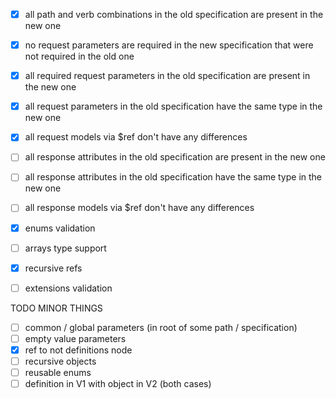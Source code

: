 - [X] all path and verb combinations in the old specification are present in the new one
- [X] no request parameters are required in the new specification that were not required in the old one
- [X] all required request parameters in the old specification are present in the new one
- [X] all request parameters in the old specification have the same type in the new one
- [X] all request models via $ref don't have any differences
- [ ] all response attributes in the old specification are present in the new one
- [ ] all response attributes in the old specification have the same type in the new one
- [ ] all response models via $ref don't have any differences
- [X] enums validation
- [ ] arrays type support
- [X] recursive refs
- [ ] extensions validation


TODO MINOR THINGS
- [ ] common / global parameters (in root of some path / specification)
- [ ] empty value parameters
- [X] ref to not definitions node
- [ ] recursive objects
- [ ] reusable enums
- [ ] definition in V1 with object in V2 (both cases)